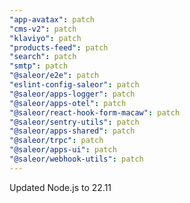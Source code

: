 ```yaml
---
"app-avatax": patch
"cms-v2": patch
"klaviyo": patch
"products-feed": patch
"search": patch
"smtp": patch
"@saleor/e2e": patch
"eslint-config-saleor": patch
"@saleor/apps-logger": patch
"@saleor/apps-otel": patch
"@saleor/react-hook-form-macaw": patch
"@saleor/sentry-utils": patch
"@saleor/apps-shared": patch
"@saleor/trpc": patch
"@saleor/apps-ui": patch
"@saleor/webhook-utils": patch
---
```


Updated Node.js to 22.11
